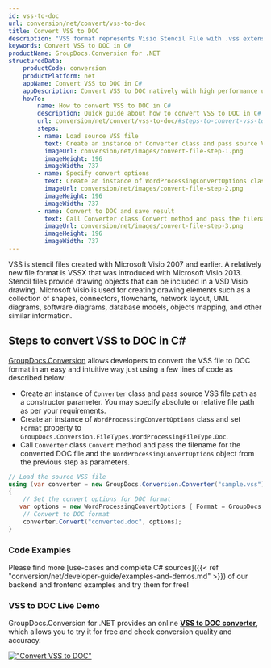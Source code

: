 ```yaml
---
id: vss-to-doc
url: conversion/net/convert/vss-to-doc
title: Convert VSS to DOC
description: "VSS format represents Visio Stencil File with .vss extension. Learn how to convert VSS to DOC file programmatically in C# language using GroupDocs.Conversion for .NET library."
keywords: Convert VSS to DOC in C#
productName: GroupDocs.Conversion for .NET
structuredData:
    productCode: conversion
    productPlatform: net
    appName: Convert VSS to DOC in C#
    appDescription: Convert VSS to DOC natively with high performance using C# language and server side GroupDocs.Conversion for .NET APIs, without the use of any software like Microsoft or Open Office.
    howTo:
        name: How to convert VSS to DOC in C# 
        description: Quick guide about how to convert VSS to DOC in C# with high performance and accuracy.
        url: conversion/net/convert/vss-to-doc/#steps-to-convert-vss-to-doc-in-c
        steps:
        - name: Load source VSS file 
          text: Create an instance of Converter class and pass source VSS file path as a constructor parameter. You may specify absolute or relative file path as per your requirements. 
          imageUrl: conversion/net/images/convert-file-step-1.png
          imageHeight: 196
          imageWidth: 737
        - name: Specify convert options 
          text: Create an instance of WordProcessingConvertOptions class.
          imageUrl: conversion/net/images/convert-file-step-2.png
          imageHeight: 196
          imageWidth: 737
        - name: Convert to DOC and save result 
          text: Call Converter class Convert method and pass the filename for the converted HTML file and the WordProcessingConvertOptions object from the previous step as parameters.
          imageUrl: conversion/net/images/convert-file-step-3.png
          imageHeight: 196
          imageWidth: 737
---
```


VSS is stencil files created with Microsoft Visio 2007 and earlier. A relatively new file format is VSSX that was introduced with Microsoft Visio 2013. Stencil files provide drawing objects that can be included in a VSD Visio drawing. Microsoft Visio is used for creating drawing elements such as a collection of shapes, connectors, flowcharts, network layout, UML diagrams, software diagrams, database models, objects mapping, and other similar information.

## Steps to convert VSS to DOC in C#

[GroupDocs.Conversion](https://products.groupdocs.com/conversion/net) allows developers to convert the VSS file to DOC format in an easy and intuitive way just using a few lines of code as described below:

* Create an instance of `Converter` class and pass source VSS file path as a constructor parameter. You may specify absolute or relative file path as per your requirements. 
* Create an instance of `WordProcessingConvertOptions` class and set `Format` property to `GroupDocs.Conversion.FileTypes.WordProcessingFileType.Doc`.
* Call `Converter` class `Convert` method and pass the filename for the converted DOC file and the `WordProcessingConvertOptions` object from the previous step as parameters.

```csharp
// Load the source VSS file
using (var converter = new GroupDocs.Conversion.Converter("sample.vss"))
{
    // Set the convert options for DOC format
   var options = new WordProcessingConvertOptions { Format = GroupDocs.Conversion.FileTypes.WordProcessingFileType.Doc };
    // Convert to DOC format
    converter.Convert("converted.doc", options);
}
```

### Code Examples

Please find more [use-cases and complete C# sources]({{< ref "conversion/net/developer-guide/examples-and-demos.md" >}}) of our backend and frontend examples and try them for free!

### VSS to DOC Live Demo

GroupDocs.Conversion for .NET provides an online [**VSS to DOC converter**](https://products.groupdocs.app/conversion/vss-to-doc), which allows you to try it for free and check conversion quality and accuracy.

[!["Convert VSS to DOC"](conversion/net/images/convert-to-doc/convert-vss-to-doc.png)](https://products.groupdocs.app/conversion/vss-to-doc)